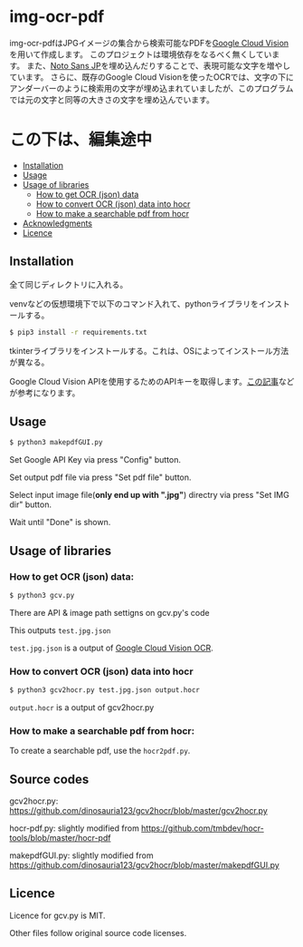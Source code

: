 # img-ocr-pdf
img-ocr-pdfはJPGイメージの集合から検索可能なPDFを[Google Cloud Vision](https://cloud.google.com/vision)を用いて作成します。
このプロジェクトは環境依存をなるべく無くしています。
また、[Noto Sans JP](https://fonts.google.com/noto/specimen/Noto+Sans+JP)を埋め込んだりすることで、表現可能な文字を増やしています。
さらに、既存のGoogle Cloud Visionを使ったOCRでは、文字の下にアンダーバーのように検索用の文字が埋め込まれていましたが、このプログラムでは元の文字と同等の大きさの文字を埋め込んでいます。

# この下は、編集途中
<!-- BEGIN-MARKDOWN-TOC -->
* [Installation](#installation)
* [Usage](#usage)
* [Usage of libraries](#usage-of-libraries)
	* [How to get OCR (json) data](#how-to-get-ocr-json-data)
    * [How to convert OCR (json) data into hocr](#how-to-convert-ocr-json-data-into-hocr)
    * [How to make a searchable pdf from hocr](#how-to-make-a-searchable-pdf-from-hocr)
* [Acknowledgments](#acknowledgments)
* [Licence](#licence)

<!-- END-MARKDOWN-TOC -->

## Installation
全て同じディレクトリに入れる。

venvなどの仮想環境下で以下のコマンド入れて、pythonライブラリをインストールする。
```sh
$ pip3 install -r requirements.txt
```

tkinterライブラリをインストールする。これは、OSによってインストール方法が異なる。

Google Cloud Vision APIを使用するためのAPIキーを取得します。[この記事](https://zenn.dev/tmitsuoka0423/articles/get-gcp-api-key)などが参考になります。

## Usage

```sh
$ python3 makepdfGUI.py
```

Set Google API Key via press "Config" button.

Set output pdf file via press "Set pdf file" button.

Select input image file(__only end up with ".jpg"__) directry via press "Set IMG dir" button.

Wait until "Done" is shown.

## Usage of libraries


### How to get OCR (json) data:

```sh
$ python3 gcv.py
```

There are API & image path settigns on gcv.py's code

This outputs `test.jpg.json`

`test.jpg.json` is a output of [Google Cloud Vision OCR](https://cloud.google.com/vision/docs/).

### How to convert OCR (json) data into hocr
```sh
$ python3 gcv2hocr.py test.jpg.json output.hocr
```

`output.hocr` is a output of gcv2hocr.py




### How to make a searchable pdf from hocr:

To create a searchable pdf, use the `hocr2pdf.py`.


## Source codes
gcv2hocr.py: https://github.com/dinosauria123/gcv2hocr/blob/master/gcv2hocr.py

hocr-pdf.py: slightly modified from https://github.com/tmbdev/hocr-tools/blob/master/hocr-pdf

makepdfGUI.py: slightly modified from https://github.com/dinosauria123/gcv2hocr/blob/master/makepdfGUI.py

## Licence

Licence for gcv.py is MIT.

Other files follow original source code licenses.

